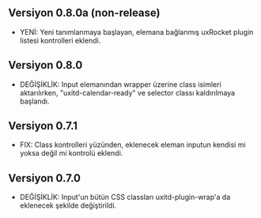 ## Versiyon 0.8.0a (non-release)
- YENİ: Yeni tanımlanmaya başlayan, elemana bağlanmış uxRocket plugin listesi kontrolleri eklendi.

## Versiyon 0.8.0
- DEĞİŞİKLİK: Input elemanından wrapper üzerine class isimleri aktarılırken, "uxitd-calendar-ready" ve selector classı kaldırılmaya başlandı. 

## Versiyon 0.7.1
- FIX: Class kontrolleri yüzünden, eklenecek eleman inputun kendisi mi yoksa değil mi kontrolü eklendi.

## Versiyon 0.7.0
- DEĞİŞİKLİK: Input'un bütün CSS classları uxitd-plugin-wrap'a da eklenecek şekilde değiştirildi.